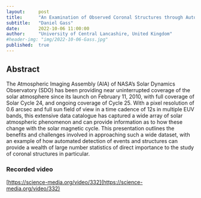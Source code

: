 ```yaml
---
layout:     post
title:      "An Examination of Observed Coronal Structures through Automated Techniques Across Solar Cycle 24"
subtitle:   "Daniel Gass"
date:       2022-10-06 11:00:00
author:     "University of Central Lancashire, United Kingdom"
#header-img: "img/2022-10-06-Gass.jpg"
published:  true
---
```


## Abstract
The Atmospheric Imaging Assembly (AIA) of NASA’s Solar Dynamics Observatory (SDO) has been providing near uninterrupted coverage of the solar atmosphere since its launch on February 11, 2010, with full coverage of Solar Cycle 24, and ongoing coverage of Cycle 25. With a pixel resolution of 0.6 arcsec and full sun field of view in a time cadence of 12s in multiple EUV bands, this extensive data catalogue has captured a wide array of solar atmospheric phenomenon and can provide information as to how these change with the solar magnetic cycle. This presentation outlines the benefits and challenges involved in approaching such a wide dataset, with an example of how automated detection of events and structures can provide a wealth of large number statistics of direct importance to the study of coronal structures in particular.

### Recorded video

[https://science-media.org/video/332](https://science-media.org/video/332)
